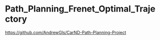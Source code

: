 # Path_Planning_Frenet_Optimal_Trajectory

https://github.com/AndrewGls/CarND-Path-Planning-Project

